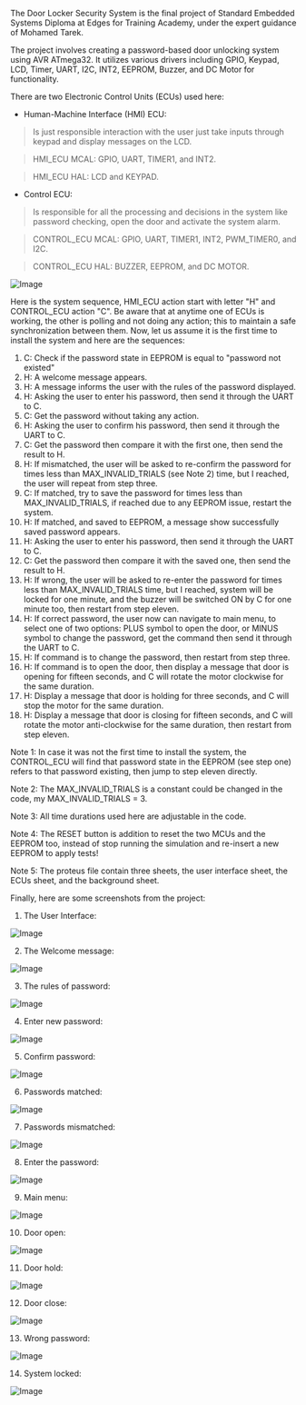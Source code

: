 The Door Locker Security System is the final project of Standard Embedded Systems Diploma at Edges for Training Academy, under the expert guidance of Mohamed Tarek.

The project involves creating a password-based door unlocking system using AVR ATmega32. It utilizes various drivers including GPIO, Keypad, LCD, Timer, UART, I2C, INT2, EEPROM, Buzzer, and DC Motor for functionality.

There are two Electronic Control Units (ECUs) used here:

- Human-Machine Interface (HMI) ECU:
> Is just responsible interaction with the user just take inputs through keypad and display messages on the LCD.

> HMI_ECU MCAL: GPIO, UART, TIMER1, and INT2.

> HMI_ECU HAL: LCD and KEYPAD.

- Control ECU: 
> Is responsible for all the processing and decisions in the system like password checking, open the door and activate the system alarm.

> CONTROL_ECU MCAL: GPIO, UART, TIMER1, INT2, PWM_TIMER0, and I2C.

> CONTROL_ECU HAL: BUZZER, EEPROM, and DC MOTOR.

![Image](https://github.com/users/dev-Youssef-Ahmed/projects/1/assets/153888401/1c59b389-1d96-4cb3-a9c7-ad5fcf84e757)

Here is the system sequence, HMI_ECU action start with letter "H" and CONTROL_ECU action "C". Be aware that at anytime one of ECUs is working, the other is polling and not doing any action; this to maintain a safe synchronization between them. Now, let us assume it is the first time to install the system and here are the sequences:

1. C: Check if the password state in EEPROM is equal to "password not existed"
2. H: A welcome message appears.
3. H: A message informs the user with the rules of the password displayed.
4. H: Asking the user to enter his password, then send it through the UART to C.
5. C: Get the password without taking any action.
6. H: Asking the user to confirm his password, then send it through the UART to C.
7. C: Get the password then compare it with the first one, then send the result to H.
8. H: If mismatched, the user will be asked to re-confirm the password for times less than MAX_INVALID_TRIALS (see Note 2) time, but I reached, the user will repeat from step three.
9. C: If matched, try to save the password for times less than MAX_INVALID_TRIALS, if reached due to any EEPROM issue, restart the system.
10. H: If matched, and saved to EEPROM, a message show successfully saved password appears.
11. H: Asking the user to enter his password, then send it through the UART to C.
12. C: Get the password then compare it with the saved one, then send the result to H.
13. H: If wrong, the user will be asked to re-enter the password for times less than MAX_INVALID_TRIALS time, but I reached, system will be locked for one minute, and the buzzer will be switched ON by C for one minute too, then restart from step eleven.
14. H: If correct password, the user now can navigate to main menu, to select one of two options: PLUS symbol to open the door, or MINUS symbol to change the password, get the command then send it through the UART to C.
15. H: If command is to change the password, then restart from step three.
16. H: If command is to open the door, then display a message that door is opening for fifteen seconds, and C will rotate the motor clockwise for the same duration.
17. H: Display a message that door is holding for three seconds, and C will stop the motor for the same duration.
18. H: Display a message that door is closing for fifteen seconds, and C will rotate the motor anti-clockwise for the same duration, then restart from step eleven.

Note 1: In case it was not the first time to install the system, the CONTROL_ECU will find that password state in the EEPROM (see step one) refers to that password existing, then jump to step eleven directly.

Note 2: The MAX_INVALID_TRIALS is a constant could be changed in the code, my MAX_INVALID_TRIALS = 3.

Note 3: All time durations used here are adjustable in the code.

Note 4: The RESET button is addition to reset the two MCUs and the EEPROM too, instead of stop running the simulation and re-insert a new EEPROM to apply tests! 

Note 5: The proteus file contain three sheets, the user interface sheet, the ECUs sheet, and the background sheet.

Finally, here are some screenshots from the project:

1. The User Interface:

![Image](https://github.com/users/dev-Youssef-Ahmed/projects/1/assets/153888401/f69e4e19-af33-4531-9e5c-b2a1552f92df)

2. The Welcome message:

![Image](https://github.com/users/dev-Youssef-Ahmed/projects/1/assets/153888401/af8e09a3-042f-423d-9b0e-ce9322439aa2)

3. The rules of password:

![Image](https://github.com/users/dev-Youssef-Ahmed/projects/1/assets/153888401/25c43899-ee5f-416e-aad0-0581cf74ea21)

4. Enter new password:

![Image](https://github.com/users/dev-Youssef-Ahmed/projects/1/assets/153888401/8794a2b5-62f6-4b33-97fc-573798965e69)

5. Confirm password:

![Image](https://github.com/users/dev-Youssef-Ahmed/projects/1/assets/153888401/6922e5e1-246f-4f08-9864-0fddde58b827)

6. Passwords matched:

![Image](https://github.com/users/dev-Youssef-Ahmed/projects/1/assets/153888401/c0b13b44-3599-4c83-806a-f12b8811a548)

7. Passwords mismatched:

![Image](https://github.com/users/dev-Youssef-Ahmed/projects/1/assets/153888401/a641e89e-5539-44a1-8c21-6818749ab1f5)

8. Enter the password:

![Image](https://github.com/users/dev-Youssef-Ahmed/projects/1/assets/153888401/9969570d-838e-48ee-85a8-16702181eb12)

9. Main menu:

![Image](https://github.com/users/dev-Youssef-Ahmed/projects/1/assets/153888401/1d79a870-9e37-48b7-9ce9-351a8748fb82)

10. Door open:

![Image](https://github.com/users/dev-Youssef-Ahmed/projects/1/assets/153888401/67a164e8-ee6b-4c75-a4fe-dd33efd43b68)

11. Door hold:

![Image](https://github.com/users/dev-Youssef-Ahmed/projects/1/assets/153888401/3c292ac3-e98f-4786-93d1-b7b2a7f5b65e)

12. Door close:

![Image](https://github.com/users/dev-Youssef-Ahmed/projects/1/assets/153888401/9f897e00-c822-41dd-9529-53802b332aec)

13. Wrong password:

![Image](https://github.com/users/dev-Youssef-Ahmed/projects/1/assets/153888401/cb1d9c18-b9c3-4ae3-9da7-272055a5b4b7)

14. System locked:

![Image](https://github.com/users/dev-Youssef-Ahmed/projects/1/assets/153888401/95bde51d-7915-4c95-a301-51f6f6b94b7d)
